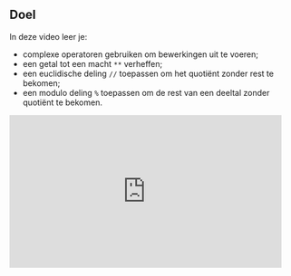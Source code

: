 ## Doel

In deze video leer je: 
* complexe operatoren gebruiken om bewerkingen uit te voeren; 
* een getal tot een macht `**` verheffen; 
* een euclidische deling `//` toepassen om het quotiënt zonder rest te bekomen; 
* een modulo deling `%` toepassen om de rest van een deeltal zonder quotiënt te bekomen. 

<div class ="dodona-centered-group">
<iframe width="480" height="270" src="https://www.youtube.com/embed/HdCe2ep24F4" title="Python in de Klas - Complexe Operatoren" frameborder="0" allow="accelerometer; autoplay; clipboard-write; encrypted-media; gyroscope; picture-in-picture; web-share" allowfullscreen></iframe>
</div>
